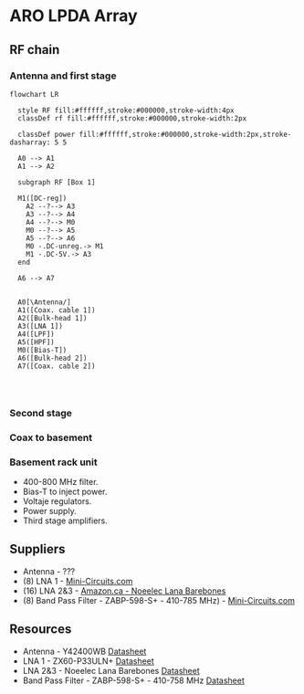 # ARO LPDA Array

## RF chain

### Antenna and first stage
```mermaid
flowchart LR

  style RF fill:#ffffff,stroke:#000000,stroke-width:4px
  classDef rf fill:#ffffff,stroke:#000000,stroke-width:2px

  classDef power fill:#ffffff,stroke:#000000,stroke-width:2px,stroke-dasharray: 5 5

  A0 --> A1
  A1 --> A2

  subgraph RF [Box 1]

  M1([DC-reg])
    A2 --?--> A3
    A3 --?--> A4
    A4 --?--> M0
    M0 --?--> A5
    A5 --?--> A6
    M0 -.DC-unreg.-> M1
    M1 -.DC-5V.-> A3
  end

  A6 --> A7


  A0[\Antenna/]
  A1([Coax. cable 1])
  A2([Bulk-head 1])
  A3([LNA 1])
  A4([LPF])
  A5([HPF])
  M0([Bias-T])
  A6([Bulk-head 2])
  A7([Coax. cable 2])




```

### Second stage

### Coax to basement

### Basement rack unit
* 400-800 MHz filter.
* Bias-T to inject power.
* Voltaje regulators.
* Power supply.
* Third stage amplifiers.



## Suppliers
* Antenna - ???
* (8) LNA 1 - 
  [Mini-Circuits.com](https://www.minicircuits.com/WebStore/dashboard.html?model=ZX60-P33ULN%2B)
* (16) LNA 2&3 -
  [Amazon.ca - Noeelec Lana Barebones](https://www.amazon.ca/dp/B07XNH6QW6/)
* (8) Band Pass Filter - ZABP-598-S+ - 410-785 MHz) -
  [Mini-Circuits.com](https://www.minicircuits.com/WebStore/dashboard.html?model=ZABP-598-S%2B)


## Resources
* Antenna - Y42400WB [Datasheet](datasheets/Y42400WB-Spec-Sheet.pdf)
* LNA 1 - ZX60-P33ULN+ [Datasheet](datasheets/ZX60-P33ULN+.pdf)
* LNA 2&3 - Noeelec Lana Barebones [Datasheet](datasheets/lana_datasheet_revision_1.pdf)
* Band Pass Filter - ZABP-598-S+ - 410-758 MHz [Datasheet](datasheets/ZABP-598-S+.pdf)
